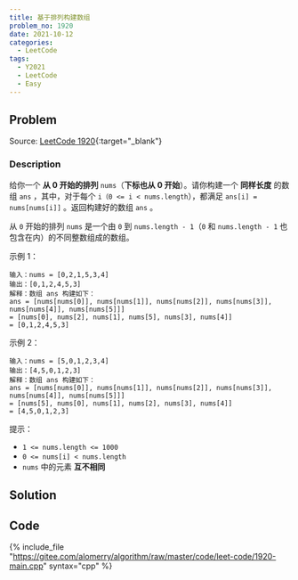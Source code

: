 ```yaml
---
title: 基于排列构建数组
problem_no: 1920
date: 2021-10-12
categories:
  - LeetCode
tags:
  - Y2021
  - LeetCode
  - Easy
---
```


<!-- Description. -->

<!-- more -->

## Problem

Source: [LeetCode 1920](https://leetcode-cn.com/problems/build-array-from-permutation/){:target="_blank"}

### Description

给你一个 **从 0 开始的排列** `nums`（**下标也从 0 开始**）。请你构建一个 **同样长度** 的数组 `ans` ，其中，对于每个 `i（0 <= i < nums.length`），都满足 `ans[i] = nums[nums[i]]` 。返回构建好的数组 `ans` 。

从 `0` 开始的排列 `nums` 是一个由 `0` 到 `nums.length - 1`（`0` 和 `nums.length - 1` 也包含在内）的不同整数组成的数组。

示例 1：

```text
输入：nums = [0,2,1,5,3,4]
输出：[0,1,2,4,5,3]
解释：数组 ans 构建如下：
ans = [nums[nums[0]], nums[nums[1]], nums[nums[2]], nums[nums[3]], nums[nums[4]], nums[nums[5]]]
= [nums[0], nums[2], nums[1], nums[5], nums[3], nums[4]]
= [0,1,2,4,5,3]
```

示例 2：

```text
输入：nums = [5,0,1,2,3,4]
输出：[4,5,0,1,2,3]
解释：数组 ans 构建如下：
ans = [nums[nums[0]], nums[nums[1]], nums[nums[2]], nums[nums[3]], nums[nums[4]], nums[nums[5]]]
= [nums[5], nums[0], nums[1], nums[2], nums[3], nums[4]]
= [4,5,0,1,2,3]
```

提示：

- `1 <= nums.length <= 1000`
- `0 <= nums[i] < nums.length`
- `nums` 中的元素 **互不相同**

## Solution

## Code

{% include_file "https://gitee.com/alomerry/algorithm/raw/master/code/leet-code/1920-main.cpp" syntax="cpp" %}

